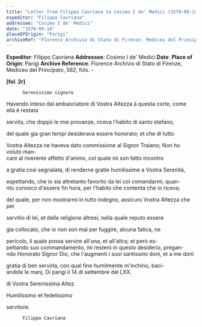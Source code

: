 ```yaml
---
title: "Letter from Filippo Cavriana to Cosimo I de' Medici (1570-09-14)"
expeditor: "Filippo Cavriana"
addressee: "Cosimo I de' Medici"
date: "1570-09-14"
placeOfOrigin: "Parigi"
archiveRef: "Florence Archivio di Stato di Firenze, Mediceo del Principato, 562, fols. -"
---
```


**Expeditor**: Filippo Cavriana
**Addressee**: Cosimo I de' Medici
**Date**: 
**Place of Origin**: Parigi
**Archive Reference**: Florence Archivio di Stato di Firenze, Mediceo del Principato, 562, fols. -


    
      
        
**[fol. 2r]**

        
          Serenissimo signore
        


        
            
Havendo inteso dal ambasciatore di Vostra Altezza à questa corte, come ella è restata
            
servita, che doppò le mie provanze, riceva l'habito di santo stefano,
            
del quale gia gran tempi desiderava essere honorato; et che di tutto
            
Vostra Altezza ne haveva dato commissione al Signor Traiano; Non ho voluto man-  
care al riverente affetto d'animo, col quale mi son fatto incontro
            
a gratia cosi segnalata, di renderne gratie humilissime a Vostra Serenità,
            
espettando, che io sia altretanto favorito da lei col comandarmi, quan-  
nto conosco d'essere fin hora, per l'habito che contenta che io riceva;
            
del quale, per non mostrarmi in tutto indegno, assicuro Vostra Altezza che per
            
servitio di lei, et della religione altresi, nella quale reputo essere
            
gia collocato, che io non son mai per fuggire, alcuna fatica, ne
            
pericolo, il quale possa servire all'una, et all'altra; et però es-  
pettando suo commandamento, mi resterò in questo desiderio, pregan-  
ndo Honorato Signor Dio, che l'augmenti i suoi santissimi doni, et a me doni
            
gratia di ben servirla, con qual fine humilmente m'inchino, baci-  
andole le manj. Di parigi il 14 di settembre del LXX.
        


        
            
di Vostra Serenissima Altez.
            
Humilissimo et fedelissimo
            
servitore.
            

          Filippo Cavriana
        


      
    
  